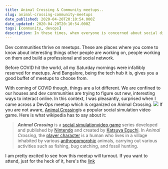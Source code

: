 ```yaml
---
title: Animal Crossing & Community meetups..
slug: animal-crossing-community-meetups
date_published: 2020-04-20T20:10:54.000Z
date_updated: 2020-04-20T20:10:54.000Z
tags: [community, devops]
description: In these times, when everyone is concerned about social distancing, dev communities are trying to figure out new ways to interact online. I was pleasantly, surprised when I came across a DevOps meetup which is organized on Animal Crossing.
---
```


Dev communities thrive on meetups. These are places where you come to know about interesting things other people are working on, people working on them and build a professional and social network.

Before COVID hit the world, all my Saturday mornings were infallibly reserved for meetups. And Bangalore, being the tech hub it is, gives you a good buffet of meetups to choose from.

With coming of COVID though, things are a lot different. We are confined to our houses and dev communities are trying to figure out new, interesting ways to interact online. In this context, I was pleasantly, surprised when I came across a DevOps meetup which is organized on Animal Crossing.
![](/img/2020/04/Screenshot-2020-04-21-at-1.25.48-AM.jpg)
If you are not aware, [Animal Crossing](https://animal-crossing.com)is a popular social simulation video game. Here is what wikipedia has to say about it:

> ***Animal Crossing*** is a [social simulation](https://en.wikipedia.org/wiki/Social_simulation_game)[video game](https://en.wikipedia.org/wiki/Video_game) series developed and published by [Nintendo](https://en.wikipedia.org/wiki/Nintendo) and created by [Katsuya Eguchi](https://en.wikipedia.org/wiki/Katsuya_Eguchi). In *Animal Crossing*, the [player character](https://en.wikipedia.org/wiki/Player_character) is a human who lives in a village inhabited by various [anthropomorphic](https://en.wikipedia.org/wiki/Anthropomorphism) animals, carrying out various activities such as fishing, bug catching, and fossil hunting.

I am pretty excited to see how this meetup will turnout. If you want to attend, just for the heck of it, here's the [link](https://desertedisland.club)